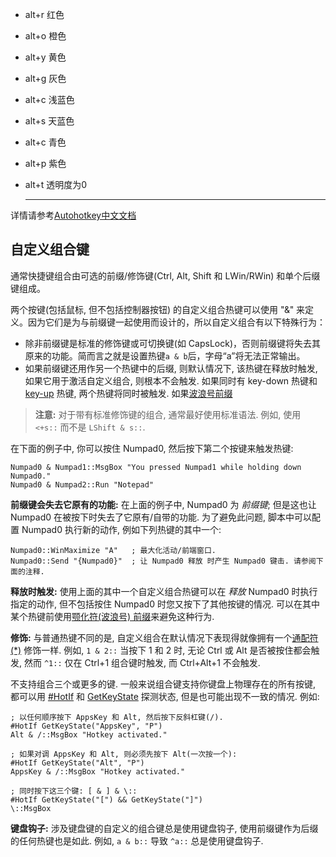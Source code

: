 - alt+r 红色
- alt+o 橙色
- alt+y 黄色
- alt+g 灰色
- alt+c 浅蓝色
- alt+s 天蓝色
- alt+c 青色
- alt+p 紫色
- alt+t 透明度为0

  ---

详情请参考[Autohotkey中文文档](https://autohotkey.top/)

  ## 自定义组合键

通常快捷键组合由可选的前缀/修饰键(Ctrl, Alt, Shift 和 LWin/RWin) 和单个后缀键组成。

两个按键(包括鼠标, 但不包括控制器按钮) 的自定义组合热键可以使用 "&" 来定义。因为它们是为与前缀键一起使用而设计的，所以自定义组合有以下特殊行为：

- 除非前缀键是标准的修饰键或可切换键(如 CapsLock)，否则前缀键将失去其原来的功能。简而言之就是设置热键`a & b`后，字母“a”将无法正常输出。
- 如果前缀键还用作另一个热键中的后缀, 则默认情况下, 该热键在释放时触发, 如果它用于激活自定义组合, 则根本不会触发. 如果同时有 key-down 热键和 [key-up](https://autohotkey.top/AutoHotkey2.0/docs/Hotkeys.htm#keyup) 热键, 两个热键将同时被触发. 如果[波浪号前缀](https://autohotkey.top/AutoHotkey2.0/docs/Hotkeys.htm#Tilde)

> **注意:** 对于带有标准修饰键的组合, 通常最好使用标准语法. 例如, 使用 `<+s::` 而不是 `LShift & s::`.

在下面的例子中, 你可以按住 Numpad0, 然后按下第二个按键来触发热键:

```ahk
Numpad0 & Numpad1::MsgBox "You pressed Numpad1 while holding down Numpad0."
Numpad0 & Numpad2::Run "Notepad"
```

**前缀键会失去它原有的功能:** 在上面的例子中, Numpad0 为 *前缀键*; 但是这也让 Numpad0 在被按下时失去了它原有/自带的功能. 为了避免此问题, 脚本中可以配置 Numpad0 执行新的动作, 例如下列热键的其中一个:

```ahk
Numpad0::WinMaximize "A"   ; 最大化活动/前端窗口.
Numpad0::Send "{Numpad0}"  ; 让 Numpad0 释放 时产生 Numpad0 键击. 请参阅下面的注释.
```

**释放时触发:** 使用上面的其中一个自定义组合热键可以在 *释放* Numpad0 时执行指定的动作, 但不包括按住 Numpad0 时您又按下了其他按键的情况. 可以在其中某个热键前使用[颚化符(波浪号) 前缀](https://autohotkey.top/AutoHotkey2.0/docs/Hotkeys.htm#Tilde)来避免这种行为.

**修饰:** 与普通热键不同的是, 自定义组合在默认情况下表现得就像拥有一个[通配符(*)](https://autohotkey.top/AutoHotkey2.0/docs/Hotkeys.htm#wildcard) 修饰一样. 例如, `1 & 2::` 当按下 1 和 2 时, 无论 Ctrl 或 Alt 是否被按住都会触发, 然而 `^1::` 仅在 Ctrl+1 组合键时触发, 而 Ctrl+Alt+1 不会触发.

不支持组合三个或更多的键. 一般来说组合键支持你键盘上物理存在的所有按键, 都可以用 [#HotIf](https://autohotkey.top/AutoHotkey2.0/docs/lib/_HotIf.htm) 和 [GetKeyState](https://autohotkey.top/AutoHotkey2.0/docs/lib/GetKeyState.htm) 探测状态, 但是也可能出现不一致的情况. 例如:

```ahk
; 以任何顺序按下 AppsKey 和 Alt, 然后按下反斜杠键(/).
#HotIf GetKeyState("AppsKey", "P")
Alt & /::MsgBox "Hotkey activated."

; 如果对调 AppsKey 和 Alt, 则必须先按下 Alt(一次按一个):
#HotIf GetKeyState("Alt", "P")
AppsKey & /::MsgBox "Hotkey activated."

; 同时按下这三个键: [ & ] & \::
#HotIf GetKeyState("[") && GetKeyState("]")
\::MsgBox
```

**键盘钩子:** 涉及键盘键的自定义的组合键总是使用键盘钩子, 使用前缀键作为后缀的任何热键也是如此. 例如, `a & b::` 导致 `^a::` 总是使用键盘钩子.
